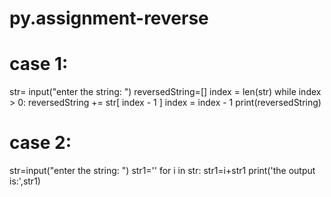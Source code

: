 # py.assignment-reverse

# case 1:

str= input("enter the string: ") 
reversedString=[]
index = len(str) 
while index > 0: 
    reversedString += str[ index - 1 ] 
    index = index - 1 
print(reversedString)

# case 2:

str=input("enter the string: ")
str1=''
for i in str:
    str1=i+str1
print('the output is:',str1)
